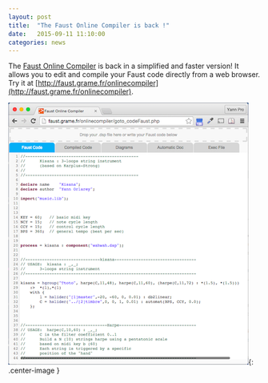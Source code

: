 ```yaml
---
layout: post
title:  "The Faust Online Compiler is back !"
date:   2015-09-11 11:10:00
categories: news
---
```

The [Faust Online Compiler](http://faust.grame.fr/onlinecompiler) is back in a simplified and faster version! It allows you to edit and compile your Faust code directly from a web browser. Try it at [http://faust.grame.fr/onlinecompiler](http://faust.grame.fr/onlinecompiler).

![onlinecompiler](/images/onlinecompiler.png){: .center-image }
